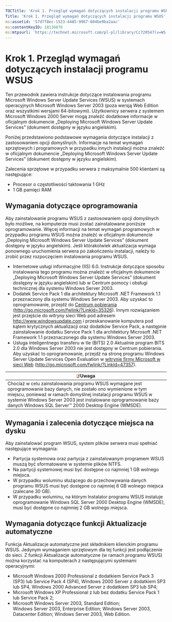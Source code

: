 ```yaml
---
TOCTitle: 'Krok 1. Przegląd wymagań dotyczących instalacji programu WSUS'
Title: 'Krok 1. Przegląd wymagań dotyczących instalacji programu WSUS'
ms:assetid: '57d7f8ec-1523-4485-9967-604be9ba2aac'
ms:contentKeyID: 18136876
ms:mtpsurl: 'https://technet.microsoft.com/pl-pl/library/Cc720547(v=WS.10)'
---
```


Krok 1. Przegląd wymagań dotyczących instalacji programu WSUS
=============================================================

Ten przewodnik zawiera instrukcje dotyczące instalowania programu Microsoft Windows Server Update Services (WSUS) w systemach operacyjnych Microsoft Windows Server 2003 (poza wersją Web Edition oraz wszystkimi wersjami 64-bitowymi). Użytkownicy serwera z systemem Microsoft Windows 2000 Server mogą znaleźć dodatkowe informacje w oficjalnym dokumencie „Deploying Microsoft Windows Server Update Services” (dokument dostępny w języku angielskim).

Poniżej przedstawiono podstawowe wymagania dotyczące instalacji z zastosowaniem opcji domyślnych. Informacje na temat wymagań sprzętowych i programowych w przypadku innych instalacji można znaleźć w oficjalnym dokumencie „Deploying Microsoft Windows Server Update Services” (dokument dostępny w języku angielskim).

Zalecenia sprzętowe w przypadku serwera z maksymalnie 500 klientami są następujące:

-   Procesor o częstotliwości taktowania 1 GHz
-   1 GB pamięci RAM

Wymagania dotyczące oprogramowania
----------------------------------

Aby zainstalowanie programu WSUS z zastosowaniem opcji domyślnych było możliwe, na komputerze musi zostać zainstalowane poniższe oprogramowanie. Więcej informacji na temat wymagań programowych w przypadku programu WSUS można znaleźć w oficjalnym dokumencie „Deploying Microsoft Windows Server Update Services” (dokument dostępny w języku angielskim). Jeśli którakolwiek aktualizacja wymaga ponownego uruchomienia serwera po zakończeniu instalacji, należy to zrobić przez rozpoczęciem instalowania programu WSUS.

-   Internetowe usługi informacyjne (IIS) 6.0. Instrukcje dotyczące sposobu instalowania tego programu można znaleźć w oficjalnym dokumencie „Deploying Microsoft Windows Server Update Services” (dokument dostępny w języku angielskim) lub w Centrum pomocy i obsługi technicznej dla systemu Windows Server 2003.
-   Dodatek Service Pack 1 dla architektury Microsoft .NET Framework 1.1 przeznaczony dla systemu Windows Server 2003. Aby uzyskać to oprogramowanie, przejdź do [Centrum pobierania](http://go.microsoft.com/fwlink/?linkid=47358) (http://go.microsoft.com/fwlink/?LinkId=35326).
    Innym rozwiązaniem jest przejście do witryny sieci Web pod adresem http://www.windowsupdate.com i przeskanowanie komputera pod kątem krytycznych aktualizacji oraz dodatków Service Pack, a następnie zainstalowanie dodatku Service Pack 1 dla architektury Microsoft .NET Framework 1.1 przeznaczonego dla systemu Windows Server 2003.
-   Usługa inteligentnego transferu w tle (BITS) 2.0 Aktualnie program BITS 2.0 dla Windows Server 2003 nie jest dostępny w Centrum pobierania. Aby uzyskać to oprogramowanie, przejdź na stronę programu Windows Server Update Services Open Evaluation w [witrynie firmy Microsoft w sieci Web](http://go.microsoft.com/fwlink/?linkid=47357) (http://go.microsoft.com/fwlink/?LinkId=47357).

| ![](images/Cc720547.note(WS.10).gif)Uwaga                                                                                                                                                                                                                                           |
|------------------------------------------------------------------------------------------------------------------------------------------------------------------------------------------------------------------------------------------------------------------------------------------------------------------|
| Chociaż w celu zainstalowania programu WSUS wymagane jest oprogramowanie bazy danych, nie zostało ono wymienione w tym miejscu, ponieważ w ramach domyślnej instalacji programu WSUS w systemie Windows Server 2003 jest instalowane oprogramowanie bazy danych Windows SQL Server™ 2000 Desktop Engine (WMSDE). |

Wymagania i zalecenia dotyczące miejsca na dysku
------------------------------------------------

Aby zainstalować program WSUS, system plików serwera musi spełniać następujące wymagania:

-   Partycja systemowa oraz partycja z zainstalowanym programem WSUS muszą być sformatowane w systemie plików NTFS.
-   Na partycji systemowej musi być dostępne co najmniej 1 GB wolnego miejsca.
-   W przypadku woluminu służącego do przechowywania danych programu WSUS musi być dostępne co najmniej 6 GB wolnego miejsca (zalecane 30 GB).
-   W przypadku woluminu, na którym Instalator programu WSUS instaluje oprogramowanie Windows SQL Server 2000 Desktop Engine (WMSDE), musi być dostępne co najmniej 2 GB wolnego miejsca.

Wymagania dotyczące funkcji Aktualizacje automatyczne
-----------------------------------------------------

Funkcja Aktualizacje automatyczne jest składnikiem klienckim programu WSUS. Jedynym wymaganiem sprzętowym dla tej funkcji jest podłączenie do sieci. Z funkcji Aktualizacje automatyczne (w ramach programu WSUS) można korzystać na komputerach z następującymi systemami operacyjnymi:

-   Microsoft Windows 2000 Professional z dodatkiem Service Pack 3 (SP3) lub Service Pack 4 (SP4), Windows 2000 Server z dodatkiem SP3 lub SP4, Windows 2000 Advanced Server z dodatkiem SP3 lub SP4;
-   Microsoft Windows XP Professional z lub bez dodatku Service Pack 1 lub Service Pack 2;
-   Microsoft Windows Server 2003, Standard Edition; Windows Server 2003, Enterprise Edition; Windows Server 2003, Datacenter Edition; Windows Server 2003, Web Edition.
